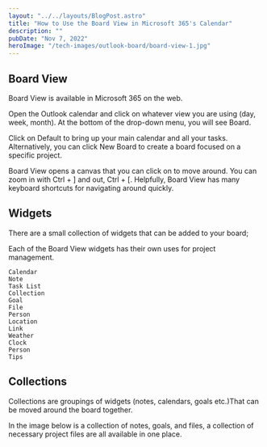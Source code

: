 ```yaml
---
layout: "../../layouts/BlogPost.astro"
title: "How to Use the Board View in Microsoft 365's Calendar"
description: ""
pubDate: "Nov 7, 2022"
heroImage: "/tech-images/outlook-board/board-view-1.jpg"
---
```


<h2>Board View</h2>
<p>Board View is available in Microsoft 365 on the web.</p>

<p>Open the Outlook calendar and click on whatever view you are using (day, week, month). At the bottom of the drop-down menu, you will see Board. </p>

<p>Click on Default to bring up your main calendar and all your tasks. Alternatively, you can click New Board to create a board focused on a specific project.</p>

<p>Board View opens a canvas that you can click on to move around. You can zoom in with Ctrl + ] and out, Ctrl + [. Helpfully, Board View has many keyboard shortcuts for navigating around quickly.</p>

<h2>Widgets</h2>
<p>There are a small collection of widgets that can be added to your board;</p>
Each of the Board View widgets has their own uses for project management.
    

    Calendar 
    Note
    Task List
    Collection
    Goal
    File
    Person
    Location
    Link
    Weather
    Clock
    Person
    Tips
    

<h2>Collections</h2>
<p>Collections are groupings of widgets (notes, calendars, goals etc.)That can be moved around the board together. </p>
<p>In the image below is a collection of notes, goals, and files, a collection of necessary project files are all available in one place. </p>
<img src='../../tech-images/outlook-board/board-collections-2.jpg' alt=''>